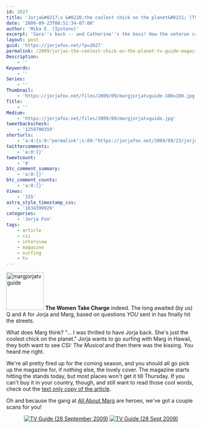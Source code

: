```yaml
---
id: 2027
title: 'Jorja&#8217;s &#8220;the coolest chick on the planet&#8221; (TV Guide Magazine)'
date: '2009-09-23T08:51:34-07:00'
author: 'Mika E. (Ipstenu)'
excerpt: 'Sara''s back -- and Catherine''s the boss! How the veteran crime drama is getting it''s killer mojo back. From TV Guide Magazine, we finally present answers to the questions <strong>you</strong> sent in!'
layout: post
guid: 'https://jorjafox.net/?p=2027'
permalink: /2009/jorjas-the-coolest-chick-on-the-planet-tv-guide-magazine/
Description:
    - ''
Keywords:
    - ''
Series:
    - ''
Thumbnail:
    - 'https://jorjafox.net/files/2009/09/margjorjatvguide-100x100.jpg'
Title:
    - ''
Medium:
    - 'https://jorjafox.net/files/2009/09/margjorjatvguide.jpg'
tweetbackscheck:
    - '1259700359'
shorturls:
    - 'a:4:{s:9:"permalink";s:89:"https://jorjafox.net/2009/09/23/jorjas-the-coolest-chick-on-the-planet-tv-guide-magazine/";s:7:"tinyurl";s:26:"http://tinyurl.com/ydba8hw";s:4:"isgd";s:18:"http://is.gd/537cr";s:5:"bitly";s:19:"http://bit.ly/g3UIW";}'
twittercomments:
    - 'a:0:{}'
tweetcount:
    - '0'
btc_comment_summary:
    - 'a:0:{}'
btc_comment_counts:
    - 'a:0:{}'
Views:
    - '155'
astra_style_timestamp_css:
    - '1634399929'
categories:
    - 'Jorja Fox'
tags:
    - article
    - csi
    - interview
    - magazine
    - surfing
    - tv
---
```


<a href="//static.jorjafox.net/wordpress/2009/09/margjorjatvguide.jpg"><img src="//static.jorjafox.net/wordpress/2009/09/margjorjatvguide-100x100.jpg" alt="margjorjatvguide" title="margjorjatvguide" width="100" height="100" class="alignleft size-thumbnail wp-image-2028" /></a> <strong>The Women Take Charge</strong> indeed.  The long awaited (by us) Q and A for Jorja and Marg, based on questions <em>YOU</em> sent in has finally hit the streets.

What does Marg think?  "... I was thrilled to have Jorja back.  She's just the coolest chick on the planet."  Jorja wants to go surfing with Marg in Hawaii, they both want to see <em>CSI: The Musical</em> and then there was the kissing.  You heard me right.

We're all pretty fired up for the coming season, and you should all go pick up the magazine for, if nothing else, the lovely cover.  The magazine starts hitting the stands today, but most places won't get it till Thursday.  If you can't buy it in your country, though, and still want to read those cool words, check out the <a href="https://jorjafox.net/wiki/TV_Guide_Magazine_%2828_September_-_04_October%29">text only copy of the article</a>.

Oh and because the gang at <a href="http://allaboutmarg.com/wordp/">All About Marg</a> are heroes, we've got a couple scans for you!
<center><a href="https://jorjafox.net/gallery/media/covers/tvguide-20090928.jpg"><img class="ZenphotoPress_thumb " alt="TV Guide (28 September 2009)" title="TV Guide (28 September 2009)" src="https://jorjafox.net/gallery/cache/media/covers/tvguide-20090928_200_cw200_ch200_thumb.jpg"  /></a> <a href="https://jorjafox.net/gallery/media/print/tvguide/tvguide-20090928.jpg"><img class="ZenphotoPress_thumb " alt="TV Guide (28 Sept 2009)" title="TV Guide (28 Sept 2009)" src="https://jorjafox.net/gallery/cache/media/print/tvguide/tvguide-20090928_200_cw200_ch200_thumb.jpg"  /></a></center>